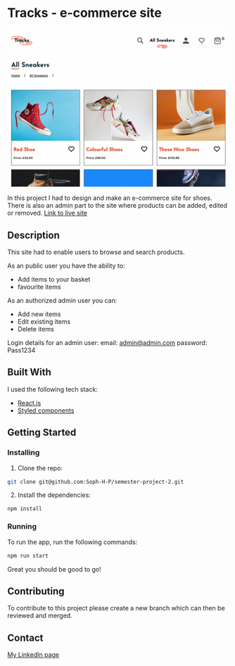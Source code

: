 # Tracks - e-commerce site

![image](https://github.com/Soph-H-P/semester-project-2/blob/master/src/assets/site-preview.png?raw=true)

In this project I had to design and make an e-commerce site for shoes.
There is also an admin part to the site where products can be added, edited or removed.
[Link to live site](https://dapper-shoes.netlify.app)

## Description

This site had to enable users to browse and search products.

As an public user you have the ability to:

- Add items to your basket
- favourite items

As an authorized admin user you can:

- Add new items
- Edit existing items
- Delete items

Login details for an admin user:
email: admin@admin.com
password: Pass1234

## Built With

I used the following tech stack:

- [React.js](https://reactjs.org/)
- [Styled components](https://styled-components.com/)

## Getting Started

### Installing

1. Clone the repo:

```bash
git clone git@github.com:Soph-H-P/semester-project-2.git
```

2. Install the dependencies:

```
npm install
```

### Running

To run the app, run the following commands:

```bash
npm run start
```

Great you should be good to go!

## Contributing

To contribute to this project please create a new branch which can then be reviewed and merged.

## Contact

[My LinkedIn page](https://www.linkedin.com/in/smphaugland/)
